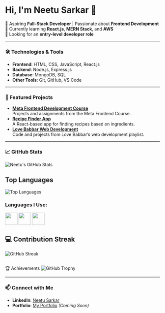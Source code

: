 # Hi, I'm Neetu Sarkar 👋

🎯 Aspiring **Full-Stack Developer** | Passionate about **Frontend Development**  
🌟 Currently learning **React.js**, **MERN Stack**, and **AWS**  
💼 Looking for an **entry-level developer role**  

---

### 🛠️ Technologies & Tools
- **Frontend**: HTML, CSS, JavaScript, React.js  
- **Backend**: Node.js, Express.js  
- **Database**: MongoDB, SQL  
- **Other Tools**: Git, GitHub, VS Code  

---

### 🚀 Featured Projects
- **[Meta Frontend Development Course](https://github.com/NeetuSarkar/meta-frontend-course)**  
  Projects and assignments from the Meta Frontend Course.
- **[Recipe Finder App](https://github.com/NeetuSarkar/recipe-finder)**  
  A React-based app for finding recipes based on ingredients.
- **[Love Babbar Web Development](https://github.com/NeetuSarkar/lovebabbar-webdev)**  
  Code and projects from Love Babbar’s web development playlist.

---

### 📈 GitHub Stats
![Neetu's GitHub Stats](https://github-readme-stats.vercel.app/api?username=NeetuSarkar&show_icons=true&theme=radical)

## Top Languages
![Top Languages](https://github-readme-stats.vercel.app/api/top-langs/?username=NeetuSarkar&layout=compact&theme=radical)

### Languages I Use:
<img src="https://cdn.jsdelivr.net/gh/devicons/devicon/icons/html5/html5-original.svg" width="40" height="40" /> 
<img src="https://cdn.jsdelivr.net/gh/devicons/devicon/icons/css3/css3-original.svg" width="40" height="40" />
<img src="https://cdn.jsdelivr.net/gh/devicons/devicon/icons/javascript/javascript-original.svg" width="40" height="40" />

## 💻 Contribution Streak
![GitHub Streak](https://github-readme-streak-stats.herokuapp.com/?user=NeetuSarkar&theme=radical)

## 
🏆 Achievements
![GitHub Trophy](https://github-profile-trophy.vercel.app/?username=NeetuSarkar)

---

### 📫 Connect with Me
- **LinkedIn**: [Neetu Sarkar](https://www.linkedin.com/in/neetu-sarkar)  
- **Portfolio**: [My Portfolio](#) *(Coming Soon)*  

